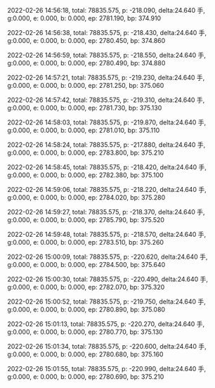 2022-02-26 14:56:18, total: 78835.575, p: -218.090, delta:24.640 手, g:0.000, e: 0.000, b: 0.000, ep: 2781.190, bp: 374.910

2022-02-26 14:56:38, total: 78835.575, p: -218.430, delta:24.640 手, g:0.000, e: 0.000, b: 0.000, ep: 2780.450, bp: 374.860

2022-02-26 14:56:59, total: 78835.575, p: -218.550, delta:24.640 手, g:0.000, e: 0.000, b: 0.000, ep: 2780.490, bp: 374.880

2022-02-26 14:57:21, total: 78835.575, p: -219.230, delta:24.640 手, g:0.000, e: 0.000, b: 0.000, ep: 2781.250, bp: 375.060

2022-02-26 14:57:42, total: 78835.575, p: -219.310, delta:24.640 手, g:0.000, e: 0.000, b: 0.000, ep: 2781.730, bp: 375.130

2022-02-26 14:58:03, total: 78835.575, p: -219.870, delta:24.640 手, g:0.000, e: 0.000, b: 0.000, ep: 2781.010, bp: 375.110

2022-02-26 14:58:24, total: 78835.575, p: -217.880, delta:24.640 手, g:0.000, e: 0.000, b: 0.000, ep: 2783.800, bp: 375.210

2022-02-26 14:58:45, total: 78835.575, p: -218.420, delta:24.640 手, g:0.000, e: 0.000, b: 0.000, ep: 2782.380, bp: 375.100

2022-02-26 14:59:06, total: 78835.575, p: -218.220, delta:24.640 手, g:0.000, e: 0.000, b: 0.000, ep: 2784.020, bp: 375.280

2022-02-26 14:59:27, total: 78835.575, p: -218.370, delta:24.640 手, g:0.000, e: 0.000, b: 0.000, ep: 2785.790, bp: 375.520

2022-02-26 14:59:48, total: 78835.575, p: -218.570, delta:24.640 手, g:0.000, e: 0.000, b: 0.000, ep: 2783.510, bp: 375.260

2022-02-26 15:00:09, total: 78835.575, p: -220.620, delta:24.640 手, g:0.000, e: 0.000, b: 0.000, ep: 2784.500, bp: 375.640

2022-02-26 15:00:30, total: 78835.575, p: -220.490, delta:24.640 手, g:0.000, e: 0.000, b: 0.000, ep: 2782.070, bp: 375.320

2022-02-26 15:00:52, total: 78835.575, p: -219.750, delta:24.640 手, g:0.000, e: 0.000, b: 0.000, ep: 2780.890, bp: 375.080

2022-02-26 15:01:13, total: 78835.575, p: -220.270, delta:24.640 手, g:0.000, e: 0.000, b: 0.000, ep: 2780.770, bp: 375.130

2022-02-26 15:01:34, total: 78835.575, p: -220.600, delta:24.640 手, g:0.000, e: 0.000, b: 0.000, ep: 2780.680, bp: 375.160

2022-02-26 15:01:55, total: 78835.575, p: -220.990, delta:24.640 手, g:0.000, e: 0.000, b: 0.000, ep: 2780.690, bp: 375.210